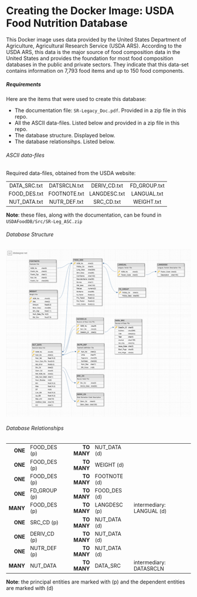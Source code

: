 # Creating the Docker Image: USDA Food Nutrition Database
This Docker image uses data provided by the United States Department of Agriculture, Agricultural Research Service (USDA ARS). According to the USDA ARS, this data is the major source of food composition data in the United States and provides the foundation for most food composition databases in the public and private sectors. They indicate that this data-set contains information on 7,793 food items and up to 150 food components.


##### Requirements
Here are the items that were used to create this database:
* The documentation file: `SR-Legacy_Doc.pdf`. Provided in a zip file in this repo.
* All the ASCII data-files. Listed below and provided in a zip file in this repo.
* The database structure. Displayed below.
* The database relationsihps. Listed below.

###### ASCII data-files
Required data-files, obtained from the USDA website:

| | | | |
| :---: | :---: | :---: | :---: |
| DATA_SRC.txt | DATSRCLN.txt | DERIV_CD.txt | FD_GROUP.txt |
| FOOD_DES.txt | FOOTNOTE.txt | LANGDESC.txt | LANGUAL.txt |
| NUT_DATA.txt | NUTR_DEF.txt | SRC_CD.txt | WEIGHT.txt |

**Note**: these files, along with the documentation, can be found in `USDAFoodDB/Src/SR-Leg_ASC.zip`

###### Database Structure
![alt text](./Src/Assets/usda_food_schema.png "Database Structure")

###### Database Relationships
| | | | | |
| ---: | --- | ---: | --- | --- |
| **ONE** | FOOD_DES (p) | **TO MANY** | NUT_DATA (d) | |
| **ONE** | FOOD_DES (p) | **TO MANY** | WEIGHT (d) | |
| **ONE** | FOOD_DES (p) | **TO MANY** | FOOTNOTE (d) | |
| **ONE** | FD_GROUP (p) | **TO MANY** | FOOD_DES (d) | |
| **MANY** | FOOD_DES (p) | **TO MANY** | LANGDESC (p) | intermediary: LANGUAL (d) |
| **ONE** | SRC_CD (p) | **TO MANY** | NUT_DATA (d) | |
| **ONE** | DERIV_CD (p) | **TO MANY** | NUT_DATA (d) | |
| **ONE** | NUTR_DEF (p) | **TO MANY** | NUT_DATA (d) | |
| **MANY** | NUT_DATA| **TO MANY** | DATA_SRC | intermediary: DATASRCLN |

**Note**: the principal entities are marked with (p) and the dependent entities are marked with (d)

